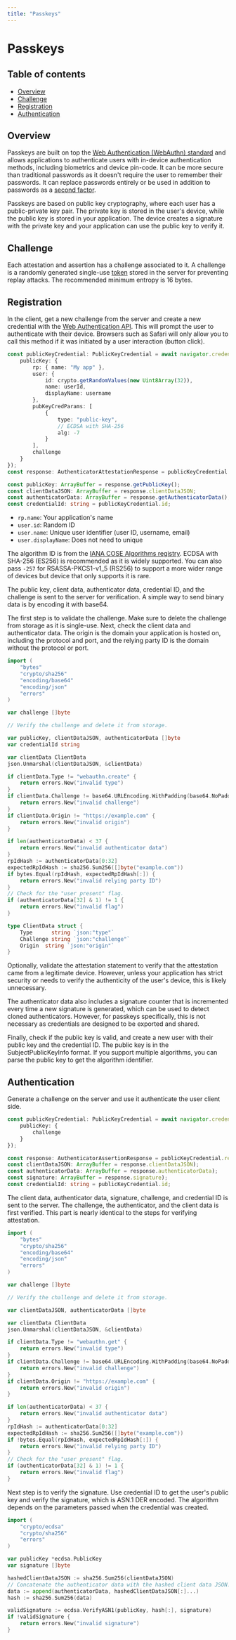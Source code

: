```yaml
---
title: "Passkeys"
---
```


# Passkeys

## Table of contents

- [Overview](#overview)
- [Challenge](#challenge)
- [Registration](#registration)
- [Authentication](#authentication)

## Overview

Passkeys are built on top the [Web Authentication (WebAuthn) standard](https://www.w3.org/TR/webauthn-2/) and allows applications to authenticate users with in-device authentication methods, including biometrics and device pin-code. It can be more secure than traditional passwords as it doesn't require the user to remember their passwords. It can replace passwords entirely or be used in addition to passwords as a [second factor](/mfa.md).

Passkeys are based on public key cryptography, where each user has a public-private key pair. The private key is stored in the user's device, while the public key is stored in your application. The device creates a signature with the private key and your application can use the public key to verify it.

## Challenge

Each attestation and assertion has a challenge associated to it. A challenge is a randomly generated single-use [token](/server-side-tokens.md) stored in the server for preventing replay attacks. The recommended minimum entropy is 16 bytes.

## Registration

In the client, get a new challenge from the server and create a new credential with the [Web Authentication API](https://developer.mozilla.org/en-US/docs/Web/API/Web_Authentication_API). This will prompt the user to authenticate with their device. Browsers such as Safari will only allow you to call this method if it was initiated by a user interaction (button click).

```ts
const publicKeyCredential: PublicKeyCredential = await navigator.credentials.create({
	publicKey: {
		rp: { name: "My app" },
		user: {
			id: crypto.getRandomValues(new Uint8Array(32)),
			name: userId,
			displayName: username
		},
		pubKeyCredParams: [
			{
				type: "public-key",
				// ECDSA with SHA-256
				alg: -7
			}
		],
		challenge
	}
});
const response: AuthenticatorAttestationResponse = publicKeyCredential.response;

const publicKey: ArrayBuffer = response.getPublicKey();
const clientDataJSON: ArrayBuffer = response.clientDataJSON;
const authenticatorData: ArrayBuffer = response.getAuthenticatorData();
const credentialId: string = publicKeyCredential.id;
```

- `rp.name`: Your application's name
- `user.id`: Random ID
- `user.name`: Unique user identifier (user ID, username, email)
- `user.displayName`: Does not need to unique

The algorithm ID is from the [IANA COSE Algorithms registry](https://www.iana.org/assignments/cose/cose.xhtml). ECDSA with SHA-256 (ES256) is recommended as it is widely supported. You can also pass `-257` for RSASSA-PKCS1-v1_5 (RS256) to support a more wider range of devices but device that only supports it is rare.

The public key, client data, authenticator data, credential ID, and the challenge is sent to the server for verification. A simple way to send binary data is by encoding it with base64.

The first step is to validate the challenge. Make sure to delete the challenge from storage as it is single-use. Next, check the client data and authenticator data. The origin is the domain your application is hosted on, including the protocol and port, and the relying party ID is the domain without the protocol or port.

```go
import (
	"bytes"
	"crypto/sha256"
	"encoding/base64"
	"encoding/json"
	"errors"
)

var challenge []byte

// Verify the challenge and delete it from storage.

var publicKey, clientDataJSON, authenticatorData []byte
var credentialId string

var clientData ClientData
json.Unmarshal(clientDataJSON, &clientData)

if clientData.Type != "webauthn.create" {
	return errors.New("invalid type")
}
if clientData.Challenge != base64.URLEncoding.WithPadding(base64.NoPadding).EncodeToString(challenge) {
	return errors.New("invalid challenge")
}
if clientData.Origin != "https://example.com" {
	return errors.New("invalid origin")
}

if len(authenticatorData) < 37 {
	return errors.New("invalid authenticator data")
}
rpIdHash := authenticatorData[0:32]
expectedRpIdHash := sha256.Sum256([]byte("example.com"))
if bytes.Equal(rpIdHash, expectedRpIdHash[:]) {
	return errors.New("invalid relying party ID")
}
// Check for the "user present" flag.
if (authenticatorData[32] & 1) != 1 {
	return errors.New("invalid flag")
}

type ClientData struct {
	Type	  string `json:"type"`
	Challenge string `json:"challenge"`
	Origin	string `json:"origin"`
}
```

Optionally, validate the attestation statement to verify that the attestation came from a legitimate device. However, unless your application has strict security or needs to verify the authenticity of the user's device, this is likely unnecessary.

The authenticator data also includes a signature counter that is incremented every time a new signature is generated, which can be used to detect cloned authenticators. However, for passkeys specifically, this is not necessary as credentials are designed to be exported and shared.

Finally, check if the public key is valid, and create a new user with their public key and the credential ID. The public key is in the SubjectPublicKeyInfo format. If you support multiple algorithms, you can parse the public key to get the algorithm identifier.

## Authentication

Generate a challenge on the server and use it authenticate the user client side.

```ts
const publicKeyCredential: PublicKeyCredential = await navigator.credentials.get({
	publicKey: {
		challenge
	}
});

const response: AuthenticatorAssertionResponse = publicKeyCredential.response;
const clientDataJSON: ArrayBuffer = response.clientDataJSON);
const authenticatorData: ArrayBuffer = response.authenticatorData);
const signature: ArrayBuffer = response.signature);
const credentialId: string = publicKeyCredential.id;
```

The client data, authenticator data, signature, challenge, and credential ID is sent to the server. The challenge, the authenticator, and the client data is first verified. This part is nearly identical to the steps for verifying attestation.

```go
import (
	"bytes"
	"crypto/sha256"
	"encoding/base64"
	"encoding/json"
	"errors"
)

var challenge []byte

// Verify the challenge and delete it from storage.

var clientDataJSON, authenticatorData []byte

var clientData ClientData
json.Unmarshal(clientDataJSON, &clientData)

if clientData.Type != "webauthn.get" {
	return errors.New("invalid type")
}
if clientData.Challenge != base64.URLEncoding.WithPadding(base64.NoPadding).EncodeToString(challenge) {
	return errors.New("invalid challenge")
}
if clientData.Origin != "https://example.com" {
	return errors.New("invalid origin")
}

if len(authenticatorData) < 37 {
	return errors.New("invalid authenticator data")
}
rpIdHash := authenticatorData[0:32]
expectedRpIdHash := sha256.Sum256([]byte("example.com"))
if !bytes.Equal(rpIdHash, expectedRpIdHash[:]) {
	return errors.New("invalid relying party ID")
}
// Check for the "user present" flag.
if (authenticatorData[32] & 1) != 1 {
	return errors.New("invalid flag")
}
```

Next step is to verify the signature. Use credential ID to get the user's public key and verify the signature, which is ASN.1 DER encoded. The algorithm depends on the parameters passed when the credential was created.

```go
import (
	"crypto/ecdsa"
	"crypto/sha256"
	"errors"
)

var publicKey *ecdsa.PublicKey
var signature []byte

hashedClientDataJSON := sha256.Sum256(clientDataJSON)
// Concatenate the authenticator data with the hashed client data JSON.
data := append(authenticatorData, hashedClientDataJSON[:]...)
hash := sha256.Sum256(data)

validSignature := ecdsa.VerifyASN1(publicKey, hash[:], signature)
if !validSignature {
	return errors.New("invalid signature")
}
```

